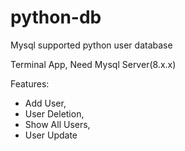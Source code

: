 # python-db
<p>
Mysql supported python user database </br>

Terminal App, Need Mysql Server(8.x.x)


Features:
* Add User,
* User Deletion,
* Show All Users,
* User Update
</p>
